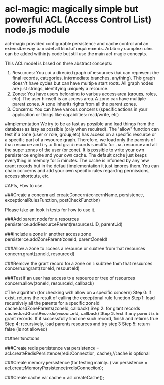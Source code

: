 # acl-magic: magically simple but powerful ACL (Access Control List) node.js module

acl-magic provided  configurable persistence and cache control and an extensible way to  model all kind of requirements. Arbitrary complex rules can be added within js code but still use the main acl-magic concepts.

This ACL model is based on three abstract concepts:
  1. Resources: You got a directed graph of resources that can represent the final records, categories, intermediate branches, anything). This graph doesn't have cycles but can have multiple start roots. All graph nodes are just strings, identifying uniquely a resource.
  2. Zones:  You have users belonging to various access area (groups, roles, etc). The user himself is an access area. A zone can have multiple parent zones. A zone inherits rights from all the parent zones.
  3. Concerns: You can have various concerns (specific actions in your application or things like capabilities: read/write, etc)

#Implementation
 We try to be as fast as possible and  load things from the database as lazy as possible (only when required).
 The  "allow" function  can test  if a zone (user or role, group,etc) has access on a specific resource or a specific part of a resource graph.  Therefore, we load only the parents of that resource and try to find grant records specific for that resource and all the super zones of the  user (or zone).
 It is possible to write your own persistence engine and your own cache. The default cache just keeps everything in memory for 5 minutes.
 The cache is informed by any new grant records but in the default implementation it just ignores them.  You can chain concerns and add your own specific rules regarding permissions, access shortcuts, etc.

#APIs, How to use.

###Create a concern
  acl.createConcern(concernName, persistence, exceptionalRulesFunction, postCheckFunction)

 Please take an look in tests for how to use it.


###Add parent node for a resources
      persistence.addResourceParent(resourcesUID, parentUid)

###Include a zone in another access zone
      persistence.addZoneParent(zoneId, parentZoneId)

###Allow a zone to access a resource or subtree from that resources
     concern.grant(zoneId, resourceId)

###Remove the grant record for a zone on a subtree from that resources
     concern.ungrant(zoneId, resourceId)

  
###Test if an user has access to a resource or tree of resources
      concern.allow(zoneId, resourceId, callback)

#The algorithm (for checking with allow on a specific concern)
       Step 0: if exist. returns the result of calling the exceptional rule function
       Step 1: load recursively all the parents for a specific zoneId
            cache.loadZoneParents(zoneId, callback)
       Step 2: for grant records
            cache.loadGrantRecords(resourceId, callback)
       Step 3: test if any parent is in grant records. If it successfully find one such record, finish and returns true
       Step 4: recursively, load parents resources and try step 3
       Step 5: return false (is not allowed)
 
 
#Other functions

###Create redis persistence
      var persistence =  acl.createRedisPersistence(redisConnection, cache);//cache is optional
      
###Create memory persistence (for testing mainly..)
      var persistence =  acl.createMemoryPersistence(redisConnection);
      
###Create cache
      var cache  =  acl.createCache();
      
 

